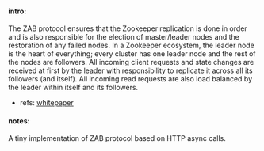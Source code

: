 #### intro:
The ZAB protocol ensures that the Zookeeper replication is done in order and is also responsible for the election of master/leader nodes and the restoration of any failed nodes. In a Zookeeper ecosystem, the leader node is the heart of everything; every cluster has one leader node and the rest of the nodes are followers. All incoming client requests and state changes are received at first by the leader with responsibility to replicate it across all its followers (and itself). All incoming read requests are also load balanced by the leader within itself and its followers.

- refs: [whitepaper](http://www.tcs.hut.fi/Studies/T-79.5001/reports/2012-deSouzaMedeiros.pdf)

#### notes:
A tiny implementation of ZAB protocol based on HTTP async calls.
